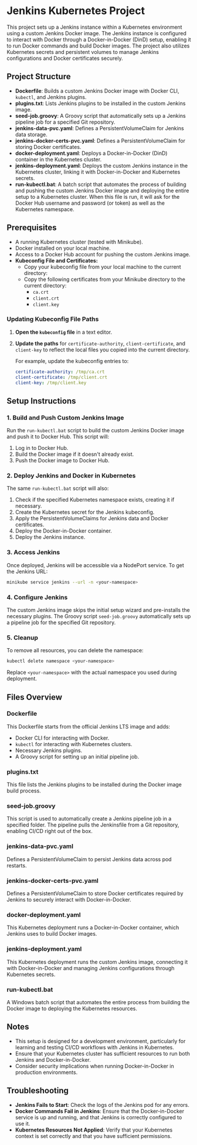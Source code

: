 
# Jenkins Kubernetes Project

This project sets up a Jenkins instance within a Kubernetes environment using a custom Jenkins Docker image. The Jenkins instance is configured to interact with Docker through a Docker-in-Docker (DinD) setup, enabling it to run Docker commands and build Docker images. The project also utilizes Kubernetes secrets and persistent volumes to manage Jenkins configurations and Docker certificates securely.

## Project Structure

- **Dockerfile**: Builds a custom Jenkins Docker image with Docker CLI, `kubectl`, and Jenkins plugins.
- **plugins.txt**: Lists Jenkins plugins to be installed in the custom Jenkins image.
- **seed-job.groovy**: A Groovy script that automatically sets up a Jenkins pipeline job for a specified Git repository.
- **jenkins-data-pvc.yaml**: Defines a PersistentVolumeClaim for Jenkins data storage.
- **jenkins-docker-certs-pvc.yaml**: Defines a PersistentVolumeClaim for storing Docker certificates.
- **docker-deployment.yaml**: Deploys a Docker-in-Docker (DinD) container in the Kubernetes cluster.
- **jenkins-deployment.yaml**: Deploys the custom Jenkins instance in the Kubernetes cluster, linking it with Docker-in-Docker and Kubernetes secrets.
- **run-kubectl.bat**: A batch script that automates the process of building and pushing the custom Jenkins Docker image and deploying the entire setup to a Kubernetes cluster. When this file is run, it will ask for the Docker Hub username and password (or token) as well as the Kubernetes namespace.


## Prerequisites

- A running Kubernetes cluster (tested with Minikube).
- Docker installed on your local machine.
- Access to a Docker Hub account for pushing the custom Jenkins image.
- **Kubeconfig File and Certificates:**
  - Copy your kubeconfig file from your local machine to the current directory:
  - Copy the following certificates from your Minikube directory to the current directory:
    - `ca.crt`
    - `client.crt`
    - `client.key`

### Updating Kubeconfig File Paths

1. **Open the `kubeconfig` file** in a text editor.
2. **Update the paths** for `certificate-authority`, `client-certificate`, and `client-key` to reflect the local files you copied into the current directory. 

   For example, update the kubeconfig entries to:
   ```yaml
   certificate-authority: /tmp/ca.crt
   client-certificate: /tmp/client.crt
   client-key: /tmp/client.key

## Setup Instructions

### 1. Build and Push Custom Jenkins Image

Run the `run-kubectl.bat` script to build the custom Jenkins Docker image and push it to Docker Hub. This script will:

1. Log in to Docker Hub.
2. Build the Docker image if it doesn't already exist.
3. Push the Docker image to Docker Hub.

### 2. Deploy Jenkins and Docker in Kubernetes

The same `run-kubectl.bat` script will also:

1. Check if the specified Kubernetes namespace exists, creating it if necessary.
2. Create the Kubernetes secret for the Jenkins kubeconfig.
3. Apply the PersistentVolumeClaims for Jenkins data and Docker certificates.
4. Deploy the Docker-in-Docker container.
5. Deploy the Jenkins instance.

### 3. Access Jenkins

Once deployed, Jenkins will be accessible via a NodePort service. To get the Jenkins URL:

```bash
minikube service jenkins --url -n <your-namespace>
```

### 4. Configure Jenkins

The custom Jenkins image skips the initial setup wizard and pre-installs the necessary plugins. The Groovy script `seed-job.groovy` automatically sets up a pipeline job for the specified Git repository.

### 5. Cleanup

To remove all resources, you can delete the namespace:

```bash
kubectl delete namespace <your-namespace>
```

Replace `<your-namespace>` with the actual namespace you used during deployment.

## Files Overview

### Dockerfile

This Dockerfile starts from the official Jenkins LTS image and adds:

- Docker CLI for interacting with Docker.
- `kubectl` for interacting with Kubernetes clusters.
- Necessary Jenkins plugins.
- A Groovy script for setting up an initial pipeline job.

### plugins.txt

This file lists the Jenkins plugins to be installed during the Docker image build process.

### seed-job.groovy

This script is used to automatically create a Jenkins pipeline job in a specified folder. The pipeline pulls the Jenkinsfile from a Git repository, enabling CI/CD right out of the box.

### jenkins-data-pvc.yaml

Defines a PersistentVolumeClaim to persist Jenkins data across pod restarts.

### jenkins-docker-certs-pvc.yaml

Defines a PersistentVolumeClaim to store Docker certificates required by Jenkins to securely interact with Docker-in-Docker.

### docker-deployment.yaml

This Kubernetes deployment runs a Docker-in-Docker container, which Jenkins uses to build Docker images.

### jenkins-deployment.yaml

This Kubernetes deployment runs the custom Jenkins image, connecting it with Docker-in-Docker and managing Jenkins configurations through Kubernetes secrets.

### run-kubectl.bat

A Windows batch script that automates the entire process from building the Docker image to deploying the Kubernetes resources.

## Notes

- This setup is designed for a development environment, particularly for learning and testing CI/CD workflows with Jenkins in Kubernetes.
- Ensure that your Kubernetes cluster has sufficient resources to run both Jenkins and Docker-in-Docker.
- Consider security implications when running Docker-in-Docker in production environments.

## Troubleshooting

- **Jenkins Fails to Start**: Check the logs of the Jenkins pod for any errors.
- **Docker Commands Fail in Jenkins**: Ensure that the Docker-in-Docker service is up and running, and that Jenkins is correctly configured to use it.
- **Kubernetes Resources Not Applied**: Verify that your Kubernetes context is set correctly and that you have sufficient permissions.
